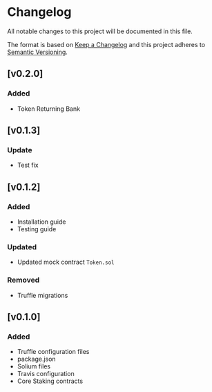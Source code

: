# Changelog

All notable changes to this project will be documented in this file.

The format is based on [Keep a Changelog](http://keepachangelog.com/en/1.0.0/)
and this project adheres to [Semantic Versioning](http://semver.org/spec/v2.0.0.html).

## [v0.2.0]

### Added
 - Token Returning Bank

## [v0.1.3]

### Update
 - Test fix

## [v0.1.2]

### Added
 - Installation guide
 - Testing guide
 
### Updated
 - Updated mock contract ```Token.sol```

### Removed
 - Truffle migrations

## [v0.1.0]

### Added
 - Truffle configuration files
 - package.json
 - Solium files
 - Travis configuration
 - Core Staking contracts
